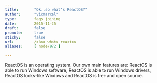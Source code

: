 ```yaml
---
title:       "Ok..so what's ReactOS?"
author:      "vicmarcal"
type:        faqs_joining
date:        2015-11-25
draft:       false
promote:     true
sticky:      false
url:         /okso-whats-reactos
aliases:     [ node/972 ]

---
```


ReactOS is an operating system. Our own main features are: ReactOS is able to run Windows software, ReactOS is able to run Windows drivers, ReactOS looks-like Windows and ReactOS is free and open source.  
